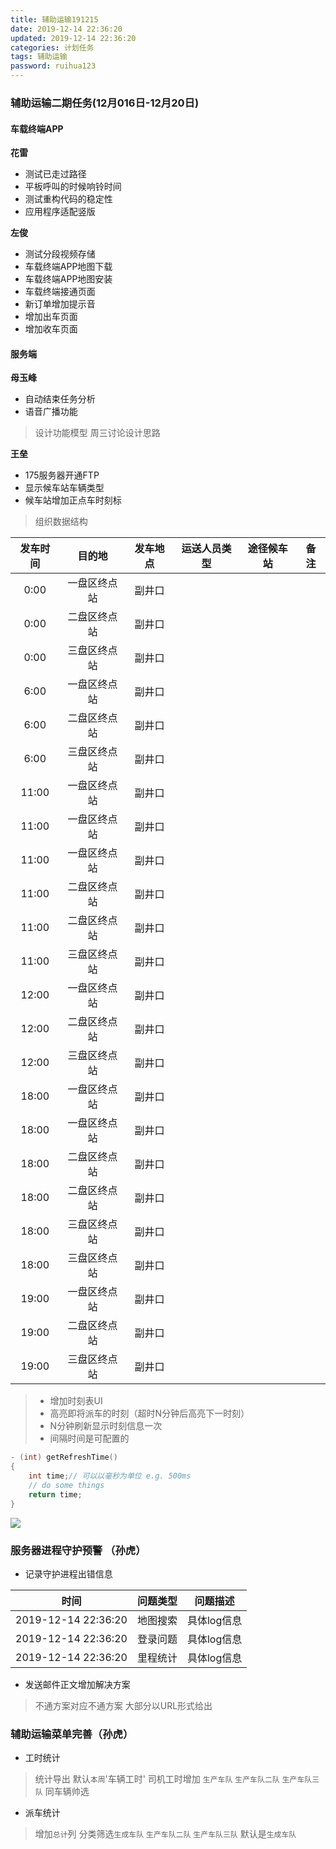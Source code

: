 ```yaml
---
title: 辅助运输191215
date: 2019-12-14 22:36:20
updated: 2019-12-14 22:36:20
categories: 计划任务
tags: 辅助运输
password: ruihua123
---
```



### 辅助运输二期任务(12月016日-12月20日)

#### 车载终端APP
**花雷**
* 测试已走过路径
* 平板呼叫的时候响铃时间
* 测试重构代码的稳定性
* 应用程序适配竖版

**左俊**
* 测试分段视频存储
* 车载终端APP地图下载
* 车载终端APP地图安装
* 车载终端接通页面
* 新订单增加提示音
* 增加出车页面
* 增加收车页面

#### 服务端

**母玉峰**
* 自动结束任务分析
* 语音广播功能
> 设计功能模型
> 周三讨论设计思路

**王垒**

* 175服务器开通FTP
* 显示候车站车辆类型
* 候车站增加正点车时刻标
> 组织数据结构

|发车时间 | 目的地  | 发车地点 | 运送人员类型 | 途径候车站 | 备注 |
| :----: | :----: | :----: | :----: | :----: | :----: |
|  0:00   | 一盘区终点站 | 副井口 |  |  |  |
|  0:00   | 二盘区终点站 | 副井口 |  |  |  |
|  0:00   | 三盘区终点站 | 副井口 |  |  |  |
|  6:00   | 一盘区终点站 | 副井口 |  |  |  |
|  6:00   | 二盘区终点站 | 副井口 |  |  |  |
|  6:00   | 三盘区终点站 | 副井口 |  |  |  |
|  11:00   | 一盘区终点站 | 副井口 |  |  |  |
|  11:00   | 一盘区终点站 | 副井口 |  |  |  |
|  11:00   | 一盘区终点站 | 副井口 |  |  |  |
|  11:00   | 二盘区终点站 | 副井口 |  |  |  |
|  11:00   | 二盘区终点站 | 副井口 |  |  |  |
|  11:00   | 三盘区终点站 | 副井口 |  |  |  |
|  12:00   | 一盘区终点站 | 副井口 |  |  |  |
|  12:00   | 二盘区终点站 | 副井口 |  |  |  |
|  12:00   | 三盘区终点站 | 副井口 |  |  |  |
|  18:00   | 一盘区终点站 | 副井口 |  |  |  |
|  18:00   | 一盘区终点站 | 副井口 |  |  |  |
|  18:00   | 二盘区终点站 | 副井口 |  |  |  |
|  18:00   | 二盘区终点站 | 副井口 |  |  |  |
|  18:00   | 三盘区终点站 | 副井口 |  |  |  |
|  18:00   | 三盘区终点站 | 副井口 |  |  |  |
|  19:00   | 一盘区终点站 | 副井口 |  |  |  |
|  19:00   | 二盘区终点站 | 副井口 |  |  |  |
|  19:00   | 三盘区终点站 | 副井口 |  |  |  |

> * 增加时刻表UI
> * 高亮即将派车的时刻（超时N分钟后高亮下一时刻）
> * N分钟刷新显示时刻信息一次
> * 间隔时间是可配置的
```objectivec
- (int) getRefreshTime()
{
    int time;// 可以以毫秒为单位 e.g. 500ms
    // do some things
    return time;
}
```

![](候车站_井下电脑端.jpg)

### 服务器进程守护预警 （孙虎）
* 记录守护进程出错信息

|时间 | 问题类型  | 问题描述 |
| :----: | :----: | :----: |
|  2019-12-14 22:36:20   | 地图搜索 | 具体log信息 |
|  2019-12-14 22:36:20   | 登录问题 | 具体log信息 |
|  2019-12-14 22:36:20   | 里程统计 | 具体log信息 |

* 发送邮件正文增加解决方案
> 不通方案对应不通方案
> 大部分以URL形式给出

### 辅助运输菜单完善（孙虎）

* 工时统计
> 统计导出
> 默认`本周`'车辆工时'
> 司机工时增加 `生产车队` `生产车队二队` `生产车队三队` 同车辆帅选
* 派车统计
> 增加`总计`列
> 分类筛选`生成车队` `生产车队二队` `生产车队三队`
> 默认是`生成车队`
